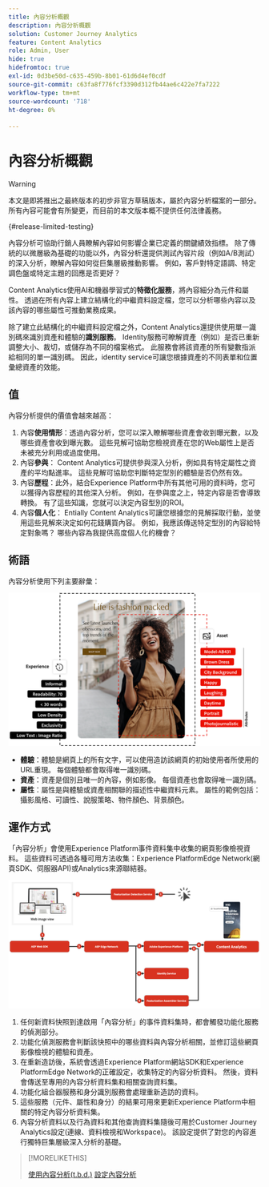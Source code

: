 ```yaml
---
title: 內容分析概觀
description: 內容分析概觀
solution: Customer Journey Analytics
feature: Content Analytics
role: Admin, User
hide: true
hidefromtoc: true
exl-id: 0d3be50d-c635-459b-8b01-61d6d4ef0cdf
source-git-commit: c63fa8f776fcf3390d312fb44ae6c422e7fa7222
workflow-type: tm+mt
source-wordcount: '718'
ht-degree: 0%

---
```


# 內容分析概觀

<!-- 
This is a placeholder article for upcoming Content Analytics documentation. Currently used to set up contextual help entries for developer working on onboarding UI and workspace UI 
-->

>[!WARNING]
>
>本文是即將推出之最終版本的初步非官方草稿版本，屬於內容分析檔案的一部分。 所有內容可能會有所變更，而目前的本文版本概不提供任何法律義務。
>

{#release-limited-testing}

內容分析可協助行銷人員瞭解內容如何影響企業已定義的關鍵績效指標。 除了傳統的以微層級為基礎的功能以外，內容分析還提供測試內容片段（例如A/B測試）的深入分析，瞭解內容如何從巨集層級推動影響。 例如，客戶對特定語調、特定調色盤或特定主題的回應是否更好？

Content Analytics使用AI和機器學習式的&#x200B;**特徵化服務**，將內容細分為元件和屬性。 透過在所有內容上建立結構化的中繼資料設定檔，您可以分析哪些內容以及該內容的哪些屬性可推動業務成果。

除了建立此結構化的中繼資料設定檔之外，Content Analytics還提供使用單一識別碼來識別資產和體驗的&#x200B;**識別服務**。 Identity服務可瞭解資產（例如）是否已重新調整大小、裁切，或儲存為不同的檔案格式。 此服務會將該資產的所有變數指派給相同的單一識別碼。 因此，identity service可讓您根據資產的不同表單和位置彙總資產的效能。

## 值

內容分析提供的價值會越來越高：

1. 內容&#x200B;**使用情形**：透過內容分析，您可以深入瞭解哪些資產會收到曝光數，以及哪些資產會收到曝光數。 這些見解可協助您檢視資產在您的Web屬性上是否未被充分利用或過度使用。
1. 內容&#x200B;**參與**： Content Analytics可提供參與深入分析，例如具有特定屬性之資產的平均點進率。 這些見解可協助您判斷特定型別的體驗是否仍然有效。
1. 內容&#x200B;**歷程**：此外，結合Experience Platform中所有其他可用的資料時，您可以獲得內容歷程的其他深入分析。 例如，在參與度之上，特定內容是否會導致轉換。 有了這些知識，您就可以決定內容型別的ROI。
1. 內容&#x200B;**個人化**： Entially Content Analytics可讓您根據您的見解採取行動，並使用這些見解來決定如何花錢購買內容。 例如，我應該傳送特定型別的內容給特定對象嗎？ 哪些內容為我提供高度個人化的機會？

## 術語

內容分析使用下列主要辭彙：

![Assets與體驗](/help/content-analytics/assets//content-analytics-experience-asset.png)

* **體驗**：體驗是網頁上的所有文字，可以使用造訪該網頁的初始使用者所使用的URL重現。 每個體驗都會取得唯一識別碼。
* **資產**：資產是個別且唯一的內容，例如影像。 每個資產也會取得唯一識別碼。
* **屬性**：屬性是與體驗或資產相關聯的描述性中繼資料元素。 屬性的範例包括：攝影風格、可讀性、說服策略、物件顏色、背景顏色。

## 運作方式

「內容分析」會使用Experience Platform事件資料集中收集的網頁影像檢視資料。 這些資料可透過各種可用方法收集：Experience PlatformEdge Network(網頁SDK、伺服器API)或Analytics來源聯結器。

![內容分析 — 運作方式](assets/how-it-works.png)


1. 任何新資料快照到達啟用「內容分析」的事件資料集時，都會觸發功能化服務的偵測部分。
1. 功能化偵測服務會判斷該快照中的哪些資料與內容分析相關，並修訂這些網頁影像檢視的體驗和資產。
1. 在重新造訪後，系統會透過Experience Platform網站SDK和Experience PlatformEdge Network的正確設定，收集特定的內容分析資料。 然後，資料會傳送至專用的內容分析資料集和相關查詢資料集。
1. 功能化組合器服務和身分識別服務會處理重新造訪的資料。
1. 這些服務（元件、屬性和身分）的結果可用來更新Experience Platform中相關的特定內容分析資料集。
1. 內容分析資料以及行為資料和其他查詢資料集隨後可用於Customer Journey Analytics設定(連線、資料檢視和Workspace)。 該設定提供了對您的內容進行獨特巨集層級深入分析的基礎。

>[!MORELIKETHIS]
>
>[使用內容分析(t.b.d.)](#value)
>[設定內容分析](config/configuration.md)
